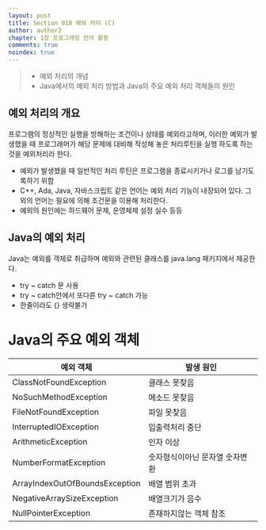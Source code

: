 ```yaml
---
layout: post
title: Section 018 예외 처리 (C)
author: author2
chapter: 1장 프로그래밍 언어 활용
comments: true
noindex: true
---
```

>- 예외 처리의 개념
>- Java에서의 예외 처리 방법과 Java의 주요 예외 처리 객체들의 원인

## 예외 처리의 개요

프로그램의 정상적인 실행을 방해하는 조건이나 상태를 예외라고하며, 이러한 예외가 발생했을 때 프로그래머가 해당 문제에 대비해 작성해 놓은 처리루틴을 실행 하도록 하는 것을 예외처리라 한다.

- 예외가 발생했을 때 일반적인 처리 루틴은 프로그램을 종료시키거나 로그를 남기도록하기 위함
- C++, Ada, Java, 자바스크립트 같은 언어는 예외 처리 기능이 내장되어 있다. 그 외의 언어는 필요에 의해 조건문을 이용해 처리한다.
- 예외의 원인에는 하드웨어 문제, 운영체제 설정 실수 등등

## Java의 예외 처리

Java는 예외를 객체로 취급하며 예외와 관련된 클래스를 java.lang 패키지에서 제공한다.

- try ~ catch 문 사용
- try ~ catch안에서 또다른 try ~ catch 가능
- 한줄이라도 {} 생략불가

# Java의 주요 예외 객체

|예외 객체|발생 원인|
|---|---|
|ClassNotFoundException|클래스 못찾음|
|NoSuchMethodException|메소드 못찾음|
|FileNotFoundException|파일 못찾음|
|InterruptedIOException|입출력처리 중단|
|ArithmeticException|인자 이상|
|NumberFormatException|숫자형식이아닌 문자열 숫자변환|
|ArrayIndexOutOfBoundsException|배열 범위 초과|
|NegativeArraySizeException|배열크기가 음수|
|NullPointerException|존재하지않는 객체 참조|

